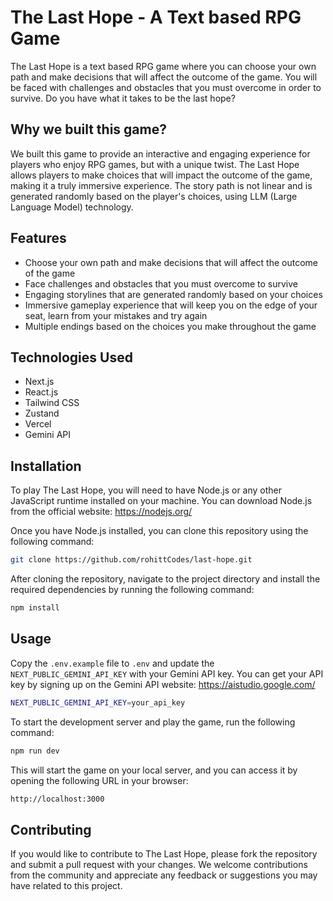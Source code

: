 # The Last Hope - A Text based RPG Game

The Last Hope is a text based RPG game where you can choose your own path and make decisions that will affect the outcome of the game. You will be faced with challenges and obstacles that you must overcome in order to survive. Do you have what it takes to be the last hope?

## Why we built this game?

We built this game to provide an interactive and engaging experience for players who enjoy RPG games, but with a unique twist. The Last Hope allows players to make choices that will impact the outcome of the game, making it a truly immersive experience. The story path is not linear and is generated randomly based on the player's choices, using LLM (Large Language Model) technology.

## Features

- Choose your own path and make decisions that will affect the outcome of the game
- Face challenges and obstacles that you must overcome to survive
- Engaging storylines that are generated randomly based on your choices
- Immersive gameplay experience that will keep you on the edge of your seat, learn from your mistakes and try again
- Multiple endings based on the choices you make throughout the game

## Technologies Used

- Next.js
- React.js
- Tailwind CSS
- Zustand
- Vercel
- Gemini API

## Installation

To play The Last Hope, you will need to have Node.js or any other JavaScript runtime installed on your machine. You can download Node.js from the official website: https://nodejs.org/

Once you have Node.js installed, you can clone this repository using the following command:

```bash
git clone https://github.com/rohittCodes/last-hope.git
```

After cloning the repository, navigate to the project directory and install the required dependencies by running the following command:

```bash
npm install
```

## Usage

Copy the `.env.example` file to `.env` and update the `NEXT_PUBLIC_GEMINI_API_KEY` with your Gemini API key. You can get your API key by signing up on the Gemini API website: https://aistudio.google.com/

```bash
NEXT_PUBLIC_GEMINI_API_KEY=your_api_key
```

To start the development server and play the game, run the following command:

```bash
npm run dev
```

This will start the game on your local server, and you can access it by opening the following URL in your browser:

```bash
http://localhost:3000
```

## Contributing

If you would like to contribute to The Last Hope, please fork the repository and submit a pull request with your changes. We welcome contributions from the community and appreciate any feedback or suggestions you may have related to this project.
